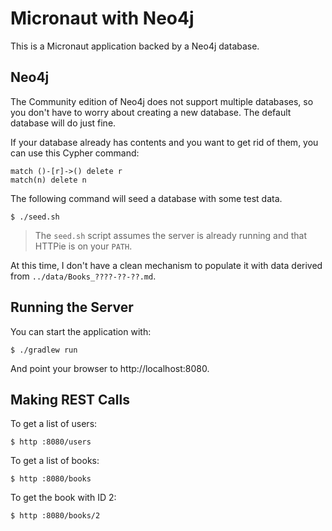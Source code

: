 # Micronaut with Neo4j

This is a Micronaut application backed by a Neo4j database.

## Neo4j

The Community edition of Neo4j does not support multiple databases, so you don't
have to worry about creating a new database.  The default database will do just
fine.

If your database already has contents and you want to get rid of them, you can
use this Cypher command:

    match ()-[r]->() delete r
    match(n) delete n

The following command will seed a database with some test data.

    $ ./seed.sh

> The `seed.sh` script assumes the server is already running and that HTTPie is
> on your `PATH`.

At this time, I don't have a clean mechanism to populate it with data derived
from `../data/Books_????-??-??.md`.

## Running the Server

You can start the application with:

    $ ./gradlew run

And point your browser to http://localhost:8080.

## Making REST Calls

To get a list of users:

    $ http :8080/users

To get a list of books:

    $ http :8080/books

To get the book with ID 2:

    $ http :8080/books/2
